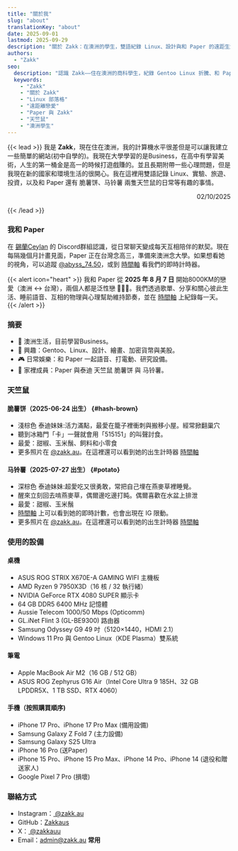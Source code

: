 ```yaml
---
title: "關於我"
slug: "about"
translationKey: "about"
date: 2025-09-01
lastmod: 2025-09-29
description: "關於 Zakk：在澳洲的學生，雙語紀錄 Linux、設計與和 Paper 的遠距生活。"
authors:
  - "Zakk"
seo:
  description: "認識 Zakk——住在澳洲的商科學生，紀錄 Gentoo Linux 折騰、和 Paper 的遠距戀愛，以及脆薯餅與馬鈴薯兩隻天竺鼠的日常。"
  keywords:
    - "Zakk"
    - "關於 Zakk"
    - "Linux 部落格"
    - "遠距離戀愛"
    - "Paper 與 Zakk"
    - "天竺鼠"
    - "澳洲學生"
---
```


{{< lead >}}
我是 **Zakk**，現在住在澳洲，我的計算機水平很差但是可以讓我建立一些簡單的網站(初中自學的)。我現在大學學習的是Business，在高中有學習美術，人生的第一桶金是高一的時候打遊戲賺的。並且長期附帶一些心理問題，但是我現在新的國家和環境生活的很開心。我在這裡用雙語記錄 Linux、實驗、旅遊、投資，以及和 Paper 還有 脆薯饼、马铃薯 兩隻天竺鼠的日常等有趣的事情。 
<p style="text-align:right;">02/10/2025</p>

{{< /lead >}}

### 我和 Paper
在 [錫蘭Ceylan](https://www.youtube.com/@xilanceylan) 的 Discord群組認識，從日常聊天變成每天互相陪伴的默契。現在每隔幾個月計畫見面，Paper 正在台灣念高三，準備來澳洲念大學。如果想看她的視角，可以追蹤 [@abyss_74.50](https://www.instagram.com/abyss_74.50/)，或到 [時間軸](/zh-tw/timeline/#couple) 看我們的即時計時器。

{{< alert icon="heart" >}}
我和 Paper 從 **2025 年 8 月 7 日** 開始8000KM的戀愛（澳洲 ↔ 台灣），兩個人都是泛性戀 🩷💛🩵。我們透過歌單、分享和關心彼此生活、睡前語音、互相的物理與心理幫助維持節奏，並在 [時間軸](/zh-tw/timeline/#couple) 上紀錄每一天。
{{< /alert >}}

### 摘要
- 📍 澳洲生活，目前學習Business。
- 🧠 興趣：Gentoo、Linux、設計、繪畫、加密貨幣與美股。
- 🎮 日常娛樂：和 Paper 一起語音、打電動、研究設備。
- 🐹 家裡成員：Paper 與泰迪 天竺鼠 脆薯饼 與 马铃薯。

### 天竺鼠
#### 脆薯饼（2025-06-24 出生） {#hash-brown}
- 淺棕色 泰迪妹妹:活力滿點，最愛在籠子裡衝刺與搬移小屋。經常掀翻巢穴
- 聽到冰箱門「卡」一聲就會用「515151」的叫聲討食。
- 最愛：甜椒、玉米鬚、飼料和小零食
- 更多照片在 [@zakk.au](https://www.instagram.com/zakk.au/)。在這裡還可以看到她的出生計時器 [時間軸](/zh-tw/timeline/#hash-brown) 

#### 马铃薯（2025-07-27 出生） {#potato}
- 深棕色 泰迪妹妹:超愛吃又很勇敢，常把自己埋在燕麥草裡睡覺。
- 醒來立刻回去啃燕麥草，偶爾邊吃邊打盹。偶爾喜歡在水盆上排泄
- 最愛：甜椒、玉米鬚
- [時間軸](/zh-tw/timeline/#potato) 上可以看到她的即時計數，也會出現在 IG 限動。
- 更多照片在 [@zakk.au](https://www.instagram.com/zakk.au/)。在這裡還可以看到她的出生計時器 [時間軸](/zh-tw/timeline/#potato) 

### 使用的設備
#### 桌機
- ASUS ROG STRIX X670E-A GAMING WIFI 主機板
- AMD Ryzen 9 7950X3D（16 核 / 32 執行緒）
- NVIDIA GeForce RTX 4080 SUPER 顯示卡
- 64 GB DDR5 6400 MHz 記憶體
- Aussie Telecom 1000/50 Mbps (Opticomm)
- GL.iNet Flint 3 (GL-BE9300) 路由器
- Samsung Odyssey G9 49 吋（5120×1440，HDMI 2.1）
- Windows 11 Pro 與 Gentoo Linux（KDE Plasma）雙系統

#### 筆電
- Apple MacBook Air M2（16 GB / 512 GB）
- ASUS ROG Zephyrus G16 Air（Intel Core Ultra 9 185H、32 GB LPDDR5X、1 TB SSD、RTX 4060）

#### 手機（按照購買順序)
- iPhone 17 Pro、iPhone 17 Pro Max (備用設備)
- Samsung Galaxy Z Fold 7 (主力設備)
- Samsung Galaxy S25 Ultra
- iPhone 16 Pro (送Paper)
- iPhone 15 Pro、iPhone 15 Pro Max、iPhone 14 Pro、iPhone 14 (退役和贈送家人)
- Google Pixel 7 Pro (損壞)

### 聯絡方式
- Instagram：[ @zakk.au ](https://www.instagram.com/zakk.au/)
- GitHub：[Zakkaus](https://github.com/Zakkaus)
- X：[ @zakkauu ](https://x.com/zakkauu)
- Email：[admin@zakk.au](mailto:admin@zakk.au) **常用**